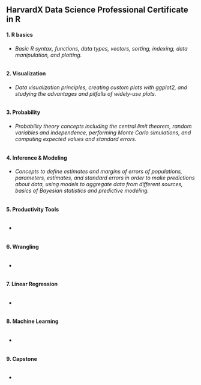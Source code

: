## HarvardX Data Science Professional Certificate in R

#### 1. R basics
* ###### Basic R syntax, functions, data types, vectors, sorting, indexing, data manipulation, and plotting.

#### 2. Visualization
* ###### Data visualization principles, creating custom plots with ggplot2, and studying the advantages and pitfalls of widely-use plots.

#### 3. Probability
* ###### Probability theory concepts including the central limit theorem, random variables and independence, performing Monte Carlo simulations, and computing expected values and standard errors.

#### 4. Inference & Modeling
* ###### Concepts to define estimates and margins of errors of populations, parameters, estimates, and standard errors in order to make predictions about data, using models to aggregate data from different sources, basics of Bayesian statistics and predictive modeling.

#### 5. Productivity Tools
* ###### 

#### 6. Wrangling
* ###### 

#### 7. Linear Regression
* ###### 

#### 8. Machine Learning
* ###### 

#### 9. Capstone
* ###### 
